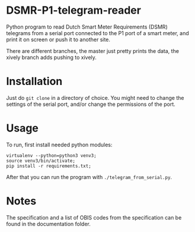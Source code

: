 DSMR-P1-telegram-reader
=======================

Python program to read Dutch Smart Meter Requirements (DSMR) telegrams from a serial port 
connected to the P1 port of a smart meter, and print it on screen or push it to another site.

There are different branches, the master just pretty prints the data, the xively branch adds pushing to xively.

Installation
============

Just do ```git clone``` in a directory of choice.
You might need to change the settings of the serial port, and/or change the permissions of the port.

Usage
=====

To run, first install needed python modules:
```
virtualenv --python=python3 venv3;
source venv3/bin/activate;
pip install -r requirements.txt;
```

After that you can run the program with ```./telegram_from_serial.py```.

Notes
=====

The specification and a list of OBIS codes from the specification can be found in the documentation folder.
